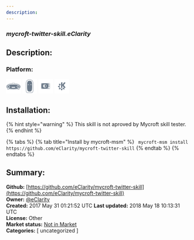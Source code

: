 ```yaml
---
description: 
---
```


### _mycroft-twitter-skill.eClarity_  
## Description:  
  
  
### Platform:  
 ![Mark I](../.gitbook/assets/mark-1-icon.png)  ![Mark II](../.gitbook/assets/mark-2-icon.png)  ![Picroft](../.gitbook/assets/picroft-icon.png)  ![plasmoid](../.gitbook/assets/kde.png)   
## Installation:  
{% hint style="warning" %}
This skill is not aproved by Mycroft skill tester.
{% endhint %}
    
{% tabs %}
{% tab title="Install by mycroft-msm" %}
``` mycroft-msm install https://github.com/eClarity/mycroft-twitter-skill```
{% endtab %}
  {% endtabs %}
    
## Summary:  
**Github:** [https://github.com/eClarity/mycroft-twitter-skill](https://github.com/eClarity/mycroft-twitter-skill)  
**Owner:** [@eClarity](https://github.com/eClarity)  
**Created:** 2017 May 31 01:21:52 UTC  **Last updated:** 2018 May 18 10:13:31 UTC  
**License:** Other  
**Market status:** [Not in Market](https://market.mycroft.ai/skill/)  
**Categories:** [ uncategorized ]   
